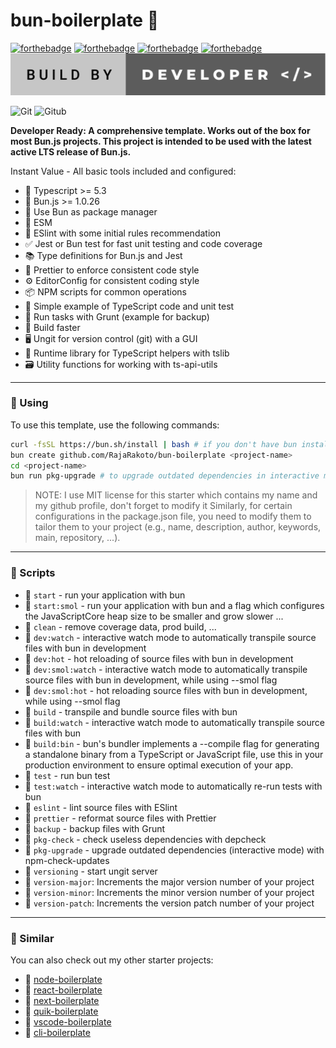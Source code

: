 # bun-boilerplate 🚀

[![forthebadge](https://forthebadge.com/images/badges/built-with-love.svg)](https://forthebadge.com) [![forthebadge](https://forthebadge.com/images/badges/for-you.svg)](https://forthebadge.com) [![forthebadge](https://forthebadge.com/images/badges/open-source.svg)](https://forthebadge.com) [![forthebadge](https://forthebadge.com/images/badges/uses-git.svg)](https://forthebadge.com) [![forthebadge](https://github.com/RajaRakoto/github-docs/blob/master/badge/build-by.svg?raw=true)](https://forthebadge.com) 

![Git](https://img.shields.io/badge/-Git-777?style=flat&logo=git&logoColor=F05032&labelColor=ffffff) ![Gitub](https://img.shields.io/badge/-Gitub-777?style=flat&logo=github&logoColor=777&labelColor=ffffff)

**Developer Ready: A comprehensive template. Works out of the box for most Bun.js projects. This project is intended to be used with the latest active LTS release of Bun.js.**

Instant Value - All basic tools included and configured:

- 🚀 Typescript >= 5.3
- 🧅 Bun.js >= 1.0.26
- 🧅 Use Bun as package manager
- 🌈 ESM
- 🧹 ESlint with some initial rules recommendation
- ✅ Jest or Bun test for fast unit testing and code coverage
- 📚 Type definitions for Bun.js and Jest
- 🎨 Prettier to enforce consistent code style
- ⚙️ EditorConfig for consistent coding style
- 📦 NPM scripts for common operations
- 📝 Simple example of TypeScript code and unit test
- 🐗 Run tasks with Grunt (example for backup)
- 🚄 Build faster
- 🖥️ Ungit for version control (git) with a GUI
- 📘 Runtime library for TypeScript helpers with tslib
- 🗃️ Utility functions for working with ts-api-utils

---

### 📌 Using 

To use this template, use the following commands:

```bash
curl -fsSL https://bun.sh/install | bash # if you don't have bun installed
bun create github.com/RajaRakoto/bun-boilerplate <project-name>
cd <project-name>
bun run pkg-upgrade # to upgrade outdated dependencies in interactive mode
```

> NOTE: I use MIT license for this starter which contains my name and my github profile, don't forget to modify it
> Similarly, for certain configurations in the package.json file, you need to modify them to tailor them to your project (e.g., name, description, author, keywords, main, repository, ...).

---

### 📌 Scripts 

- 📜 `start` - run your application with bun
- 📜 `start:smol` - run your application with bun and a flag which configures the JavaScriptCore heap size to be smaller and grow slower ...
- 📜 `clean` - remove coverage data, prod build, ...
- 📜 `dev:watch` - interactive watch mode to automatically transpile source files with bun in development
- 📜 `dev:hot` - hot reloading of source files with bun in development
- 📜 `dev:smol:watch` - interactive watch mode to automatically transpile source files with bun in development, while using --smol flag
- 📜 `dev:smol:hot` - hot reloading source files with bun in development, while using --smol flag
- 📜 `build` - transpile and bundle source files with bun
- 📜 `build:watch` - interactive watch mode to automatically transpile source files with bun
- 📜 `build:bin` - bun's bundler implements a --compile flag for generating a standalone binary from a TypeScript or JavaScript file, use this in your production environment to ensure optimal execution of your app.
- 📜 `test` - run bun test
- 📜 `test:watch` - interactive watch mode to automatically re-run tests with bun
- 📜 `eslint` - lint source files with ESlint
- 📜 `prettier` - reformat source files with Prettier
- 📜 `backup` - backup files with Grunt
- 📜 `pkg-check` - check useless dependencies with depcheck
- 📜 `pkg-upgrade` - upgrade outdated dependencies (interactive mode) with npm-check-updates
- 📜 `versioning` - start ungit server 
- 📜 `version-major`: Increments the major version number of your project
- 📜 `version-minor`: Increments the minor version number of your project
- 📜 `version-patch`: Increments the version patch number of your project

---

### 📌 Similar

You can also check out my other starter projects:

- 🚀 [node-boilerplate](https://github.com/RajaRakoto/node-boilerplate)
- 🚀 [react-boilerplate](https://github.com/RajaRakoto/react-boilerplate)
- 🚀 [next-boilerplate](https://github.com/RajaRakoto/next-boilerplate)
- 🚀 [quik-boilerplate](https://github.com/RajaRakoto/quik-boilerplate)
- 🚀 [vscode-boilerplate](https://github.com/RajaRakoto/vscode-boilerplate)
- 🚀 [cli-boilerplate](https://github.com/RajaRakoto/cli-boilerplate)